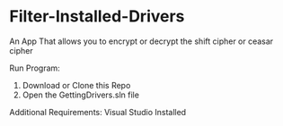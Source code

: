 # Filter-Installed-Drivers

An App That allows you to encrypt or decrypt the shift cipher or ceasar cipher

Run Program:
1. Download or Clone this Repo
2. Open the GettingDrivers.sln file

Additional Requirements: 
Visual Studio Installed
